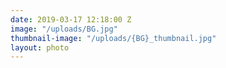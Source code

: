 ```yaml
---
date: 2019-03-17 12:18:00 Z
image: "/uploads/BG.jpg"
thumbnail-image: "/uploads/{BG}_thumbnail.jpg"
layout: photo
---
```


